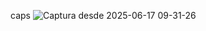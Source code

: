 caps
![Captura desde 2025-06-17 09-31-26](https://github.com/user-attachments/assets/d3f9b571-e44e-4087-a0e4-e354eb20a6d2)
